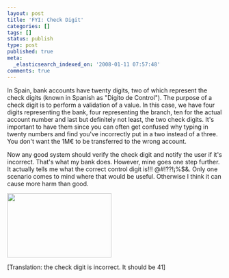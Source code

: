 ```yaml
---
layout: post
title: 'FYI: Check Digit'
categories: []
tags: []
status: publish
type: post
published: true
meta:
  _elasticsearch_indexed_on: '2008-01-11 07:57:48'
comments: true
---
```

In Spain, bank accounts have twenty digits, two of which represent the check digits (known in Spanish as "Digito de Control"). The purpose of a check digit is to perform a validation of a value. In this case, we have four digits representing the bank, four representing the branch, ten for the actual account number and last but definitely not least, the two check digits. It's important to have them since you can often get confused why typing in twenty numbers and find you've incorrectly put in a two instead of a three. You don't want the 1M€ to be transferred to the wrong account.

Now any good system should verify the check digit and notify the user if it's incorrect. That's what my bank does. However, mine goes one step further. It actually tells me what the correct control digit is!!! @#!??!¡%$&amp;. Only one scenario comes to mind where that would be useful. Otherwise I think it can cause more harm than good.

<a href="http://hhariri.files.wordpress.com/2008/01/5.png"><img class="alignnone size-full wp-image-650" title="5" src="http://hhariri.files.wordpress.com/2008/01/5.png" alt="" width="244" height="150" /></a>

[Translation: the check digit is incorrect. It should be 41]
